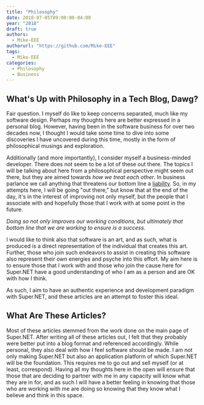 ```yaml
---
title: "Philosophy"
date: 2018-07-05T09:00:00-04:00
year: "2018"
draft: true
authors:
  - Mike-EEE
authorurl: "https://github.com/Mike-EEE"
tags:
  - Mike-EEE
categories:
  - Philosophy
  - Business
---
```


## What's Up with Philosophy in a Tech Blog, Dawg?

Fair question.  I myself do like to keep concerns separated, much like my software design.  Perhaps my thoughts here are better expressed in a personal blog.  However, having been in the software business for over two decades now, I thought I would take some time to dive into some discoveries I have uncovered during this time, mostly in the form of philosophical musings and exploration.

Additionally (and more importantly), I consider myself a business-minded developer.  There does not seem to be a lot of these out there.  The topics I will be talking about here from a philosophical perspective might seem out there, but they are aimed towards *how we treat each other*.  In business parlance we call anything that threatens our bottom line a [liability](https://en.wikipedia.org/wiki/Liability_(financial_accounting)).  So, in my attempts here, I will be going "out there," but know that at the end of the day, it's in the interest of improving not only myself, but the people that I associate with and hopefully those that I work with at some point in the future.  

*Doing so not only improves our working conditions, but ultimately that bottom line that we are working to ensure is a success.*

I would like to think also that software is an art, and as such, what is produced is a direct representation of the individual that creates this art.  Further, those who join such endeavors to assist in creating this software also represent their own energies and psyche into this effort.  My aim here is to ensure those that I work with and those who join the cause here for Super.NET have a good understanding of who I am as a person and are OK with how I think.

As such, I aim to have an authentic experience and development paradigm with Super.NET, and these articles are an attempt to foster this ideal.

## What Are These Articles?

Most of these articles stemmed from the work done on the main page of Super.NET.  After writing all of these articles out, I felt that they probably were better put into a blog format and referenced accordingly.  While personal, they also deal with how I feel software should be made.  I am not only making Super.NET but also an application platform of which Super.NET will be the foundation.  This requires me to go out and sell myself (or at least, correspond).  Having all my thoughts here in the open will ensure that those that are deciding to partner with me in any capacity will know what they are in for, and as such I will have a better feeling in knowing that those who are working with me are doing so knowing that they know what I believe and think in this space.